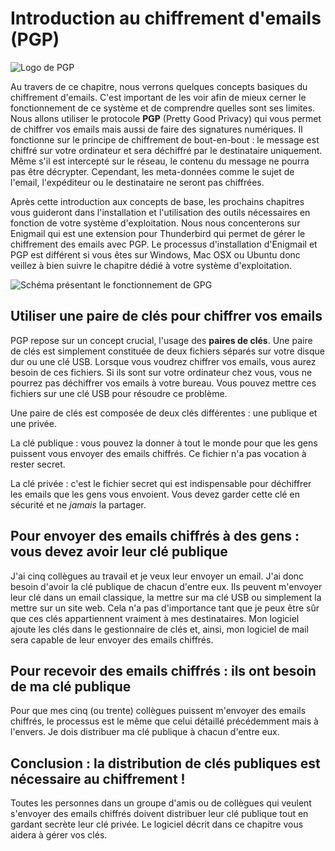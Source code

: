 Introduction au chiffrement d'emails (PGP)
==========================================

![Logo de PGP](pgp.jpg)

Au travers de ce chapitre, nous verrons quelques concepts basiques du chiffrement d'emails.
C'est important de les voir afin de mieux cerner le fonctionnement de ce système et de comprendre quelles sont ses limites.
Nous allons utiliser le protocole **PGP** (Pretty Good Privacy) qui vous permet de chiffrer vos emails mais aussi de faire des signatures numériques.
Il fonctionne sur le principe de chiffrement de bout-en-bout : le message est chiffré sur votre ordinateur et sera déchiffré par le destinataire uniquement.
Même s'il est intercepté sur le réseau, le contenu du message ne pourra pas être décrypter.
Cependant, les meta-données comme le sujet de l'email, l'expéditeur ou le destinataire ne seront pas chiffrées.

Après cette introduction aux concepts de base, les prochains chapitres vous guideront dans l'installation et l'utilisation des outils nécessaires en fonction de votre système d'exploitation.
Nous nous concenterons sur Enigmail qui est une extension pour Thunderbird qui permet de gérer le chiffrement des emails avec PGP.
Le processus d'installation d'Enigmail et PGP est différent si vous êtes sur Windows, Mac OSX ou Ubuntu donc veillez à bien suivre le chapitre dédié à votre système d'exploitation.

![Schéma présentant le fonctionnement de GPG](gpg-schema.jpg)

Utiliser une paire de clés pour chiffrer vos emails
---------------------------------------------------

PGP repose sur un concept crucial, l'usage des **paires de clés**.
Une paire de clés est simplement constituée de deux fichiers séparés sur votre disque dur ou une clé USB.
Lorsque vous voudrez chiffrer vos emails, vous aurez besoin de ces fichiers.
Si ils sont sur votre ordinateur chez vous, vous ne pourrez pas déchiffrer vos emails à votre bureau.
Vous pouvez mettre ces fichiers sur une clé USB pour résoudre ce problème.

Une paire de clés est composée de deux clés différentes : une publique et une privée.

La clé publique : vous pouvez la donner à tout le monde pour que les gens puissent vous envoyer des emails chiffrés. Ce fichier n'a pas vocation à rester secret.

La clé privée : c'est le fichier secret qui est indispensable pour déchiffrer les emails que les gens vous envoient. Vous devez garder cette clé en sécurité et ne *jamais* la partager.

Pour envoyer des emails chiffrés à des gens : vous devez avoir leur clé publique
--------------------------------------------------------------------------------

J'ai cinq collègues au travail et je veux leur envoyer un email.
J'ai donc besoin d'avoir la clé publique de chacun d'entre eux.
Ils peuvent m'envoyer leur clé dans un email classique, la mettre sur ma clé USB ou simplement la mettre sur un site web.
Cela n'a pas d'importance tant que je peux être sûr que ces clés appartiennent vraiment à mes destinataires.
Mon logiciel ajoute les clés dans le gestionnaire de clés et, ainsi, mon logiciel de mail sera capable de leur envoyer des emails chiffrés.

Pour recevoir des emails chiffrés : ils ont besoin de ma clé publique
---------------------------------------------------------------------

Pour que mes cinq (ou trente) collègues puissent m'envoyer des emails chiffrés, le processus est le même que celui détaillé précédemment mais à l'envers. Je dois distribuer ma clé publique à chacun d'entre eux.

Conclusion : la distribution de clés publiques est nécessaire au chiffrement !
------------------------------------------------------------------------------

Toutes les personnes dans un groupe d'amis ou de collègues qui veulent s'envoyer des emails chiffrés doivent distribuer leur clé publique tout en gardant secrète leur clé privée. Le logiciel décrit dans ce chapitre vous aidera à gérer vos clés.
